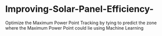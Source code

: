 # Improving-Solar-Panel-Efficiency-
Optimize the Maximum Power Point Tracking by tying to predict the zone where the Maximum Power Point could lie using Machine Learning
